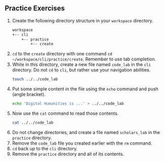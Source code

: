 ## Practice Exercises 

1. Create the following directory structure in your `workspace` directory.
    ```sh
    workspace
    +-- cli
        +-- practice
            +-- create
    ```
1. `cd` to the `create` directory with one command `cd ~/workspace/cli/practice/create`. Remember to use tab completion.
1. While in this directory, create a new file named `code_lab` in the `cli` directory. Do not `cd` to `cli`, but rather use your navigation abilities. 
    ```sh
    touch ../../code_lab
    ```
1. Put some simple content in the file using the `echo` command and push (angle bracket).
    ```sh
    echo 'Digital Humanities is ...' > ../../code_lab
    ```
1. Now use the `cat` command to read those contents.
    ```sh
    cat ../../code_lab
    ```
1. Do not change directories, and create a file named `scholars_lab` in the `practice` directory.
1. Remove the `code_lab` file you created earlier with the `rm` command.
1. `cd` back up to the `cli` directory.
1. Remove the `practice` directory and all of its contents.
